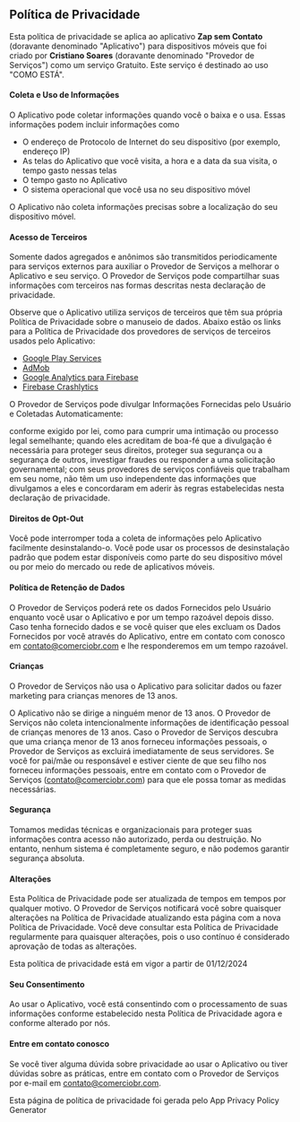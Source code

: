 ## Política de Privacidade

Esta política de privacidade se aplica ao aplicativo **Zap sem Contato** (doravante denominado "Aplicativo") para dispositivos móveis que foi criado por **Cristiano Soares** (doravante denominado "Provedor de Serviços") como um serviço Gratuito. Este serviço é destinado ao uso "COMO ESTÁ".

#### Coleta e Uso de Informações

O Aplicativo pode coletar informações quando você o baixa e o usa. Essas informações podem incluir informações como

- O endereço de Protocolo de Internet do seu dispositivo (por exemplo, endereço IP)
- As telas do Aplicativo que você visita, a hora e a data da sua visita, o tempo gasto nessas telas
- O tempo gasto no Aplicativo
- O sistema operacional que você usa no seu dispositivo móvel

O Aplicativo não coleta informações precisas sobre a localização do seu dispositivo móvel.

#### Acesso de Terceiros

Somente dados agregados e anônimos são transmitidos periodicamente para serviços externos para auxiliar o Provedor de Serviços a melhorar o Aplicativo e seu serviço. O Provedor de Serviços pode compartilhar suas informações com terceiros nas formas descritas nesta declaração de privacidade.

Observe que o Aplicativo utiliza serviços de terceiros que têm sua própria Política de Privacidade sobre o manuseio de dados. Abaixo estão os links para a Política de Privacidade dos provedores de serviços de terceiros usados ​​pelo Aplicativo:

- [Google Play Services](https://www.google.com/policies/privacy/)
- [AdMob](https://support.google.com/admob/answer/6128543?hl=en)
- [Google Analytics para Firebase](https://firebase.google.com/support/privacy)
- [Firebase Crashlytics](https://firebase.google.com/support/privacy/)

O Provedor de Serviços pode divulgar Informações Fornecidas pelo Usuário e Coletadas Automaticamente:

conforme exigido por lei, como para cumprir uma intimação ou processo legal semelhante;
quando eles acreditam de boa-fé que a divulgação é necessária para proteger seus direitos, proteger sua segurança ou a segurança de outros, investigar fraudes ou responder a uma solicitação governamental;
com seus provedores de serviços confiáveis ​​que trabalham em seu nome, não têm um uso independente das informações que divulgamos a eles e concordaram em aderir às regras estabelecidas nesta declaração de privacidade.

#### Direitos de Opt-Out

Você pode interromper toda a coleta de informações pelo Aplicativo facilmente desinstalando-o. Você pode usar os processos de desinstalação padrão que podem estar disponíveis como parte do seu dispositivo móvel ou por meio do mercado ou rede de aplicativos móveis.

#### Política de Retenção de Dados

O Provedor de Serviços poderá rete os dados Fornecidos pelo Usuário enquanto você usar o Aplicativo e por um tempo razoável depois disso. Caso tenha fornecido dados e se você quiser que eles excluam os Dados Fornecidos por você através do Aplicativo, entre em contato com conosco em contato@comerciobr.com e lhe responderemos em um tempo razoável.

#### Crianças

O Provedor de Serviços não usa o Aplicativo para solicitar dados ou fazer marketing para crianças menores de 13 anos.

O Aplicativo não se dirige a ninguém menor de 13 anos. O Provedor de Serviços não coleta intencionalmente informações de identificação pessoal de crianças menores de 13 anos. Caso o Provedor de Serviços descubra que uma criança menor de 13 anos forneceu informações pessoais, o Provedor de Serviços as excluirá imediatamente de seus servidores. Se você for pai/mãe ou responsável e estiver ciente de que seu filho nos forneceu informações pessoais, entre em contato com o Provedor de Serviços (contato@comerciobr.com) para que ele possa tomar as medidas necessárias.

#### Segurança

Tomamos medidas técnicas e organizacionais para proteger suas informações contra acesso não autorizado, perda ou destruição. No entanto, nenhum sistema é completamente seguro, e não podemos garantir segurança absoluta.

#### Alterações

Esta Política de Privacidade pode ser atualizada de tempos em tempos por qualquer motivo. O Provedor de Serviços notificará você sobre quaisquer alterações na Política de Privacidade atualizando esta página com a nova Política de Privacidade. Você deve consultar esta Política de Privacidade regularmente para quaisquer alterações, pois o uso contínuo é considerado aprovação de todas as alterações.

Esta política de privacidade está em vigor a partir de 01/12/2024

#### Seu Consentimento

Ao usar o Aplicativo, você está consentindo com o processamento de suas informações conforme estabelecido nesta Política de Privacidade agora e conforme alterado por nós.

#### Entre em contato conosco

Se você tiver alguma dúvida sobre privacidade ao usar o Aplicativo ou tiver dúvidas sobre as práticas, entre em contato com o Provedor de Serviços por e-mail em contato@comerciobr.com.

Esta página de política de privacidade foi gerada pelo App Privacy Policy Generator